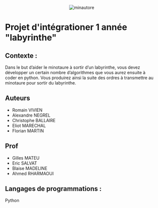 <p align="center">
	<img alt="minautore" src="https://gitlab.imerir.com/alexandre.negrel/maze/-/raw/master/.gitlab/minotaure.png">
</p>

Projet d'intégrationer 1 année  "labyrinthe"
==

Contexte : 
-----------

Dans le but d’aider le minotaure à sortir d’un labyrinthe, vous devez développer
un certain nombre d’algorithmes que vous aurez ensuite à coder en python. 
Vous produirez ainsi la suite des ordres à transmettre au minotaure pour sortir du labyrinthe.

Auteurs 
-----------
 - Romain VIVIEN
 - Alexandre NEGREL
 - Christophe BALLAIRE
 - Eliot MARECHAL 
 - Florian MARTIN 

Prof 
-----------
 - Gilles MATEU
 - Eric SALVAT
 - Blaise MADELINE 
 - Ahmed RHARMAOUI

Langages de programmations :
-----------
Python
